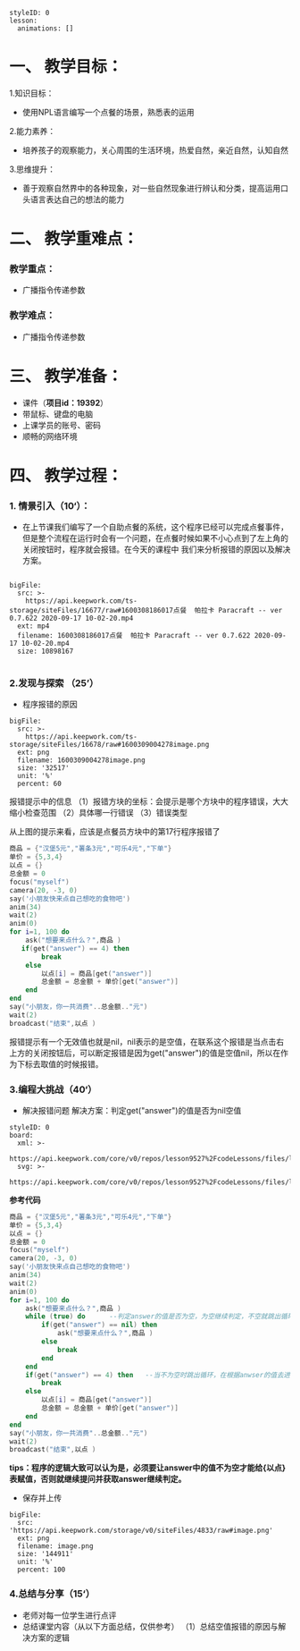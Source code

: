   
<style>
  .markdown-body hr {
    height: 1px;
  }
</style>





```@Lesson
styleID: 0
lesson:
  animations: []

```


# **一、	教学目标：**
1.知识目标：
* 使用NPL语言编写一个点餐的场景，熟悉表的运用

2.能力素养：
* 培养孩子的观察能力，关心周围的生活环境，热爱自然，亲近自然，认知自然

3.思维提升：
* 善于观察自然界中的各种现象，对一些自然现象进行辨认和分类，提高运用口头语言表达自己的想法的能力

# **二、	教学重难点：**

### 教学重点：
* 广播指令传递参数
### 教学难点：
* 广播指令传递参数
# **三、	教学准备：**
* 课件（**项目id：19392**）
* 带鼠标、键盘的电脑
* 上课学员的账号、密码
* 顺畅的网络环境


# **四、	教学过程：**
### **1.	情景引入（10‘）：**
  * 在上节课我们编写了一个自助点餐的系统，这个程序已经可以完成点餐事件，但是整个流程在运行时会有一个问题，在点餐时候如果不小心点到了左上角的关闭按钮时，程序就会报错。在今天的课程中 我们来分析报错的原因以及解决方案。  
 
```@BigFile

bigFile:
  src: >-
    https://api.keepwork.com/ts-storage/siteFiles/16677/raw#1600308186017点餐  帕拉卡 Paracraft -- ver 0.7.622 2020-09-17 10-02-20.mp4
  ext: mp4
  filename: 1600308186017点餐  帕拉卡 Paracraft -- ver 0.7.622 2020-09-17 10-02-20.mp4
  size: 10898167
          
```




### **2.发现与探索	（25’）**
* 程序报错的原因
 
```@BigFile
bigFile:
  src: >-
    https://api.keepwork.com/ts-storage/siteFiles/16678/raw#1600309004278image.png
  ext: png
  filename: 1600309004278image.png
  size: '32517'
  unit: '%'
  percent: 60

```
报错提示中的信息
（1）报错方块的坐标：会提示是哪个方块中的程序错误，大大缩小检查范围
（2）具体哪一行错误
（3）错误类型

从上图的提示来看，应该是点餐员方块中的第17行程序报错了
```lua
商品 = {"汉堡5元","薯条3元","可乐4元","下单"}
单价 = {5,3,4}
以点 = {}
总金额 = 0
focus("myself")
camera(20, -3, 0)
say('小朋友快来点自己想吃的食物吧')
anim(34)
wait(2)
anim(0)
for i=1, 100 do
    ask("想要来点什么？",商品 )
   if(get("answer") == 4) then
        break
    else
        以点[i] = 商品[get("answer")]
        总金额 = 总金额 + 单价[get("answer")]
    end
end
say("小朋友，你一共消费"..总金额.."元")
wait(2)
broadcast("结束",以点 )
```
报错提示有一个无效值也就是nil，nil表示的是空值，在联系这个报错是当点击右上方的关闭按钮后，可以断定报错是因为get("answer")的值是空值nil，所以在作为下标去取值的时候报错。



### **3.编程大挑战（40‘）**
* 解决报错问题
  解决方案：判定get("answer")的值是否为nil空值
  
```@Board
styleID: 0
board:
  xml: >-
    https://api.keepwork.com/core/v0/repos/lesson9527%2FcodeLessons/files/lesson9527%2FcodeLessons%2F_config%2Fboard%2F%E7%82%B9%E9%A4%902.xml
  svg: >-
    https://api.keepwork.com/core/v0/repos/lesson9527%2FcodeLessons/files/lesson9527%2FcodeLessons%2F_config%2Fboard%2F%E7%82%B9%E9%A4%902.svg

```

**参考代码**
```lua
商品 = {"汉堡5元","薯条3元","可乐4元","下单"}
单价 = {5,3,4}
以点 = {}
总金额 = 0
focus("myself")
camera(20, -3, 0)
say('小朋友快来点自己想吃的食物吧')
anim(34)
wait(2)
anim(0)
for i=1, 100 do
    ask("想要来点什么？",商品 )
    while (true) do      --判定answer的值是否为空，为空继续判定，不空就跳出循环
        if(get("answer") == nil) then
            ask("想要来点什么？",商品 )
        else
            break
        end
    end
    if(get("answer") == 4) then   --当不为空时跳出循环，在根据anwser的值去进行赋值
        break
    else
        以点[i] = 商品[get("answer")]
        总金额 = 总金额 + 单价[get("answer")]
    end
end
say("小朋友，你一共消费"..总金额.."元")
wait(2)
broadcast("结束",以点 )
```

**tips：程序的逻辑大致可以认为是，必须要让answer中的值不为空才能给{以点}表赋值，否则就继续提问并获取answer继续判定。**

* 保存并上传
 
```@BigFile
bigFile:
  src: 'https://api.keepwork.com/storage/v0/siteFiles/4833/raw#image.png'
  ext: png
  filename: image.png
  size: '144911'
  unit: '%'
  percent: 100

```



### **4.总结与分享（15‘）**
* 老师对每一位学生进行点评
* 总结课堂内容（从以下方面总结，仅供参考）
  （1）总结空值报错的原因与解决方案的逻辑
  
